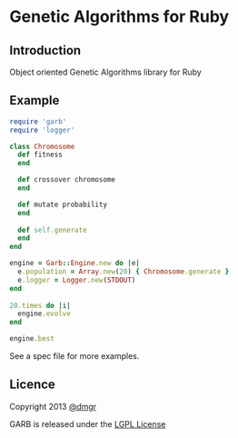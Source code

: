 # Genetic Algorithms for Ruby

## Introduction

Object oriented Genetic Algorithms library for Ruby

## Example

``` ruby
require 'garb'
require 'logger'

class Chromosome
  def fitness
  end

  def crossover chromosome
  end

  def mutate probability
  end
  
  def self.generate
  end
end

engine = Garb::Engine.new do |e|
  e.population = Array.new(20) { Chromosome.generate }
  e.logger = Logger.new(STDOUT)
end
    
20.times do |i|
  engine.evolve
end

engine.best
```

See a spec file for more examples.

## Licence
Copyright 2013 [@dmgr](http://github.com/dmgr)

GARB is released under the [LGPL License](http://opensource.org/licenses/LGPL-3.0)
